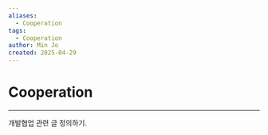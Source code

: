 ```yaml
---
aliases:
  - Cooperation
tags:
  - Cooperation
author: Min Jo
created: 2025-04-29
---
```

# Cooperation 
---

개발협업 관련 글 정의하기.


